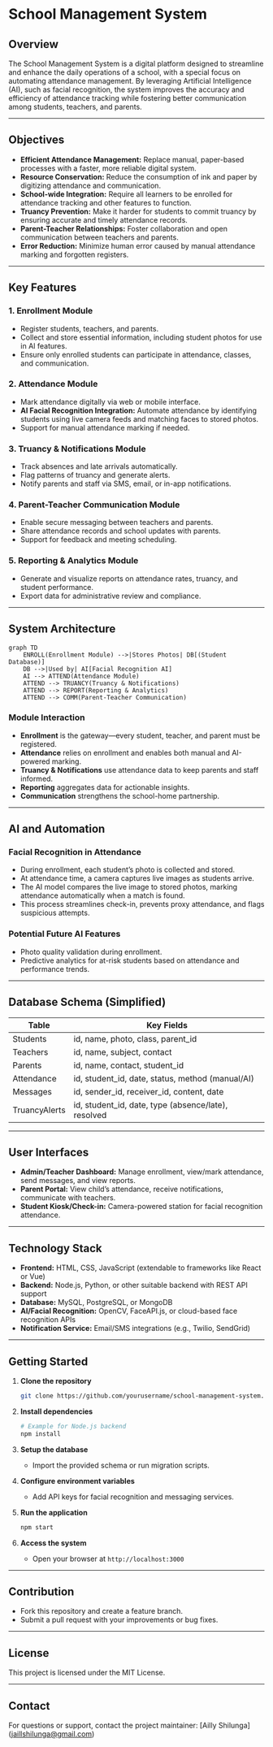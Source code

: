 # School Management System

## Overview

The School Management System is a digital platform designed to streamline and enhance the daily operations of a school, with a special focus on automating attendance management. By leveraging Artificial Intelligence (AI), such as facial recognition, the system improves the accuracy and efficiency of attendance tracking while fostering better communication among students, teachers, and parents.

---

## Objectives

- **Efficient Attendance Management:** Replace manual, paper-based processes with a faster, more reliable digital system.
- **Resource Conservation:** Reduce the consumption of ink and paper by digitizing attendance and communication.
- **School-wide Integration:** Require all learners to be enrolled for attendance tracking and other features to function.
- **Truancy Prevention:** Make it harder for students to commit truancy by ensuring accurate and timely attendance records.
- **Parent-Teacher Relationships:** Foster collaboration and open communication between teachers and parents.
- **Error Reduction:** Minimize human error caused by manual attendance marking and forgotten registers.

---

## Key Features

### 1. **Enrollment Module**

- Register students, teachers, and parents.
- Collect and store essential information, including student photos for use in AI features.
- Ensure only enrolled students can participate in attendance, classes, and communication.

### 2. **Attendance Module**

- Mark attendance digitally via web or mobile interface.
- **AI Facial Recognition Integration:** Automate attendance by identifying students using live camera feeds and matching faces to stored photos.
- Support for manual attendance marking if needed.

### 3. **Truancy & Notifications Module**

- Track absences and late arrivals automatically.
- Flag patterns of truancy and generate alerts.
- Notify parents and staff via SMS, email, or in-app notifications.

### 4. **Parent-Teacher Communication Module**

- Enable secure messaging between teachers and parents.
- Share attendance records and school updates with parents.
- Support for feedback and meeting scheduling.

### 5. **Reporting & Analytics Module**

- Generate and visualize reports on attendance rates, truancy, and student performance.
- Export data for administrative review and compliance.

---

## System Architecture

```mermaid
graph TD
    ENROLL(Enrollment Module) -->|Stores Photos| DB[(Student Database)]
    DB -->|Used by| AI[Facial Recognition AI]
    AI --> ATTEND(Attendance Module)
    ATTEND --> TRUANCY(Truancy & Notifications)
    ATTEND --> REPORT(Reporting & Analytics)
    ATTEND --> COMM(Parent-Teacher Communication)
```

### **Module Interaction**

- **Enrollment** is the gateway—every student, teacher, and parent must be registered.
- **Attendance** relies on enrollment and enables both manual and AI-powered marking.
- **Truancy & Notifications** use attendance data to keep parents and staff informed.
- **Reporting** aggregates data for actionable insights.
- **Communication** strengthens the school-home partnership.

---

## AI and Automation

### **Facial Recognition in Attendance**

- During enrollment, each student’s photo is collected and stored.
- At attendance time, a camera captures live images as students arrive.
- The AI model compares the live image to stored photos, marking attendance automatically when a match is found.
- This process streamlines check-in, prevents proxy attendance, and flags suspicious attempts.

### **Potential Future AI Features**

- Photo quality validation during enrollment.
- Predictive analytics for at-risk students based on attendance and performance trends.

---

## Database Schema (Simplified)

| Table         | Key Fields                                             |
|---------------|-------------------------------------------------------|
| Students      | id, name, photo, class, parent_id                     |
| Teachers      | id, name, subject, contact                            |
| Parents       | id, name, contact, student_id                         |
| Attendance    | id, student_id, date, status, method (manual/AI)      |
| Messages      | id, sender_id, receiver_id, content, date             |
| TruancyAlerts | id, student_id, date, type (absence/late), resolved   |

---

## User Interfaces

- **Admin/Teacher Dashboard:** Manage enrollment, view/mark attendance, send messages, and view reports.
- **Parent Portal:** View child’s attendance, receive notifications, communicate with teachers.
- **Student Kiosk/Check-in:** Camera-powered station for facial recognition attendance.

---

## Technology Stack

- **Frontend:** HTML, CSS, JavaScript (extendable to frameworks like React or Vue)
- **Backend:** Node.js, Python, or other suitable backend with REST API support
- **Database:** MySQL, PostgreSQL, or MongoDB
- **AI/Facial Recognition:** OpenCV, FaceAPI.js, or cloud-based face recognition APIs
- **Notification Service:** Email/SMS integrations (e.g., Twilio, SendGrid)

---

## Getting Started

1. **Clone the repository**
   ```bash
   git clone https://github.com/yourusername/school-management-system.git
   ```

2. **Install dependencies**
   ```bash
   # Example for Node.js backend
   npm install
   ```

3. **Setup the database**
   - Import the provided schema or run migration scripts.

4. **Configure environment variables**
   - Add API keys for facial recognition and messaging services.

5. **Run the application**
   ```bash
   npm start
   ```

6. **Access the system**
   - Open your browser at `http://localhost:3000`

---

## Contribution

- Fork this repository and create a feature branch.
- Submit a pull request with your improvements or bug fixes.

---

## License

This project is licensed under the MIT License.

---

## Contact

For questions or support, contact the project maintainer: [Ailly Shilunga] (jaillshilunga@gmail.com)
